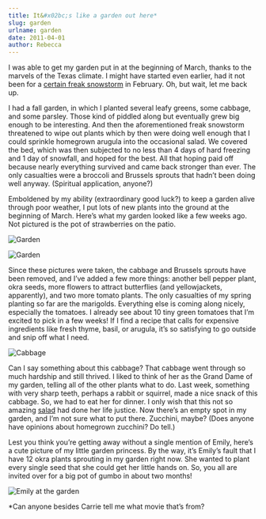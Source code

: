```yaml
---
title: It&#x02bc;s like a garden out here*
slug: garden
urlname: garden
date: 2011-04-01
author: Rebecca
---
```

I was able to get my garden put in at the beginning of March, thanks to the
marvels of the Texas climate. I might have started even earlier, had it not been
for a [certain freak snowstorm][a] in February. Oh, but wait, let me back up.

[a]: {filename}/2011/02/2011-02-14-weather.md

I had a fall garden, in which I planted several leafy greens, some cabbage, and
some parsley. Those kind of piddled along but eventually grew big enough to be
interesting. And then the aforementioned freak snowstorm threatened to wipe out
plants which by then were doing well enough that I could sprinkle homegrown
arugula into the occasional salad. We covered the bed, which was then subjected
to no less than 4 days of hard freezing and 1 day of snowfall, and hoped for the
best. All that hoping paid off because nearly everything survived and came back
stronger than ever. The only casualties were a broccoli and Brussels sprouts
that hadn&#x02bc;t been doing well anyway. (Spiritual application, anyone?)

Emboldened by my ability (extraordinary good luck?) to keep a garden alive
through poor weather, I put lots of new plants into the ground at the beginning
of March. Here&#x02bc;s what my garden looked like a few weeks ago. Not pictured
is the pot of strawberries on the patio.

![Garden][b]

[b]: {static}/images/2011-03-24-garden-labels.jpg

![Garden][c]

[c]: {static}/images/2011-03-24-garden.jpg

Since these pictures were taken, the cabbage and Brussels sprouts have been
removed, and I&#x02bc;ve added a few more things: another bell pepper plant,
okra seeds, more flowers to attract butterflies (and yellowjackets, apparently),
and two more tomato plants. The only casualties of my spring planting so far are
the marigolds. Everything else is coming along nicely, especially the tomatoes.
I already see about 10 tiny green tomatoes that I&#x02bc;m excited to pick in a
few weeks! If I find a recipe that calls for expensive ingredients like fresh
thyme, basil, or arugula, it&#x02bc;s so satisfying to go outside and snip off
what I need.

![Cabbage][d]

[d]: {static}/images/2011-03-24-cabbage.jpg

Can I say something about this cabbage? That cabbage went through so much
hardship and still thrived. I liked to think of her as the Grand Dame of my
garden, telling all of the other plants what to do. Last week, something with
very sharp teeth, perhaps a rabbit or squirrel, made a nice snack of this
cabbage. So, we had to eat her for dinner. I only wish that this not so amazing
[salad][e] had done her life justice. Now there&#x02bc;s an empty spot in my
garden, and I&#x02bc;m not sure what to put there. Zucchini, maybe? (Does anyone
have opinions about homegrown zucchini? Do tell.)

[e]: https://www.allrecipes.com/recipe/172790/amazing-asian-chicken-salad/

Lest you think you&#x02bc;re getting away without a single mention of Emily,
here&#x02bc;s a cute picture of my little garden princess. By the way,
it&#x02bc;s Emily&#x02bc;s fault that I have 12 okra plants sprouting in my
garden right now. She wanted to plant every single seed that she could get her
little hands on. So, you all are invited over for a big pot of gumbo in about
two months!

![Emily at the garden][f]

[f]: {static}/images/2011-03-25-garden.jpg

\*Can anyone besides Carrie tell me what movie that&#x02bc;s from?
